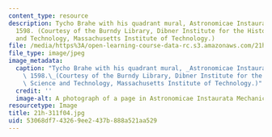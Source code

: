 ```yaml
---
content_type: resource
description: Tycho Brahe with his quadrant mural, Astronomicae Instaurata Mechanica,
  1598. (Courtesy of the Burndy Library, Dibner Institute for the History of Science
  and Technology, Massachusetts Institute of Technology.)
file: /media/https%3A/open-learning-course-data-rc.s3.amazonaws.com/21h-311-the-renaissance-1300-1600-fall-2004/53068df743269ee2437b888a521aa529_21h-311f04.jpg
file_type: image/jpeg
image_metadata:
  caption: "Tycho Brahe with his quadrant mural, _Astronomicae Instaurata Mechanica_,\
    \ 1598.\_(Courtesy of the Burndy Library, Dibner Institute for the History of\
    \ Science and Technology, Massachusetts Institute of Technology.)"
  credit: ''
  image-alt: A photograph of a page in Astronomicae Instaurata Mechanica, 1598.
resourcetype: Image
title: 21h-311f04.jpg
uid: 53068df7-4326-9ee2-437b-888a521aa529
---
```

